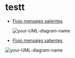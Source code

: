 # testt

<ul>
  <li><a href="">Flujo mensajes salientes</a></li>
  
  ![your-UML-diagram-name](http://www.plantuml.com/plantuml/proxy?cache=no&src=https://raw.githubusercontent.com/ramaaorella/test/main/test.iuml)

  <li><a href="">Flujo mensajes salientes</a></li>
</ul>

![your-UML-diagram-name](http://www.plantuml.com/plantuml/proxy?cache=no&src=https://raw.githubusercontent.com/jonashackt/plantuml-markdown/master/example-uml.iuml)
